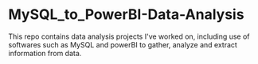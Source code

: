 # MySQL_to_PowerBI-Data-Analysis
This repo contains data analysis projects I've worked on, including use of softwares such as MySQL and powerBI to gather, analyze and extract information from data.
